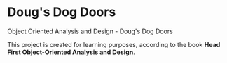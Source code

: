 # Doug's Dog Doors
Object Oriented Analysis and Design - Doug's Dog Doors

This project is created for learning purposes, according to the book **Head First Object-Oriented Analysis and Design**.
